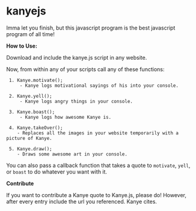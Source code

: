 kanyejs
=======

Imma let you finish, but this javascript program is the best javascript program of all time!

**How to Use:**

Download and include the kanye.js script in any website.

Now, from within any of your scripts call any of these functions:

     1. Kanye.motivate();
         - Kanye logs motivational sayings of his into your console.

     2. Kanye.yell();
         - Kanye logs angry things in your console.

     3. Kanye.boast();
         - Kanye logs how awesome Kanye is.

     4. Kanye.takeOver();
        - Replaces all the images in your website temporarily with a picture of Kanye.

     5. Kanye.draw();
        - Draws some awesome art in your console.

You can also pass a callback function that takes a quote to `motivate`, `yell`, or `boast` to do whatever you want with it.

**Contribute**

If you want to contribute a Kanye quote to Kanye.js, please do! However, after every entry include the url you referenced. Kanye cites.
